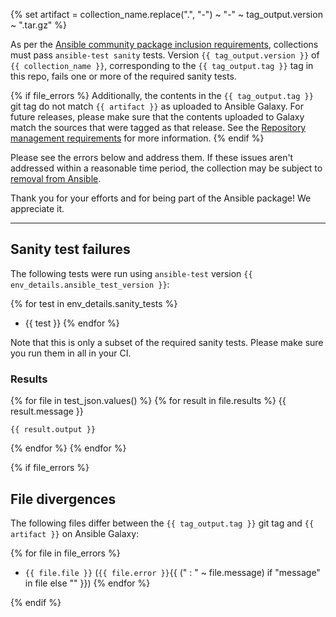 {% set artifact = collection_name.replace(".", "-") ~ "-" ~ tag_output.version ~ ".tar.gz" %}

As per the [Ansible community package inclusion requirements][ci-testing], collections must pass `ansible-test sanity` tests. Version `{{ tag_output.version }}` of `{{ collection_name }}`, corresponding to the `{{ tag_output.tag }}` tag in this repo, fails one or more of the required sanity tests.

{% if file_errors %}
Additionally, the contents in the `{{ tag_output.tag }}` git tag do not match `{{ artifact }}` as uploaded to Ansible Galaxy. For future releases, please make sure that the contents uploaded to Galaxy match the sources that were tagged as that release. See the [Repository management requirements][repo-mgmt] for more information.
{% endif %}

Please see the errors below and address them. If these issues aren't addressed within a reasonable time period, the collection may be subject to [removal from Ansible][removal].

Thank you for your efforts and for being part of the Ansible package! We appreciate it.

---

## Sanity test failures

The following tests were run using `ansible-test` version `{{ env_details.ansible_test_version }}`:

{% for test in env_details.sanity_tests %}
- {{ test }}
{% endfor %}

Note that this is only a subset of the required sanity tests. Please make sure you run them in all in your CI.

### Results

{% for file in test_json.values() %}
{% for result in file.results %}
{{ result.message }}

``` text
{{ result.output }}
```

{% endfor %}
{% endfor %}

{% if file_errors %}
## File divergences

The following files differ between the `{{ tag_output.tag }}` git tag and `{{ artifact }}` on Ansible Galaxy:

{% for file in file_errors %}
- `{{ file.file }}` (`{{ file.error }}`{{ (" : " ~ file.message) if "message" in file else "" }})
{% endfor %}

{% endif %}

[ci-testing]: https://docs.ansible.com/ansible/latest/community/collection_contributors/collection_requirements.html#ci-testing
[repo-mgmt]: https://docs.ansible.com/ansible/latest/community/collection_contributors/collection_requirements.html#repository-management
[removal]: https://github.com/ansible-collections/overview/blob/main/removal_from_ansible.rst
